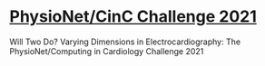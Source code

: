 # [PhysioNet/CinC Challenge 2021](https://physionetchallenges.github.io/2021/)
Will Two Do? Varying Dimensions in Electrocardiography: The PhysioNet/Computing in Cardiology Challenge 2021
